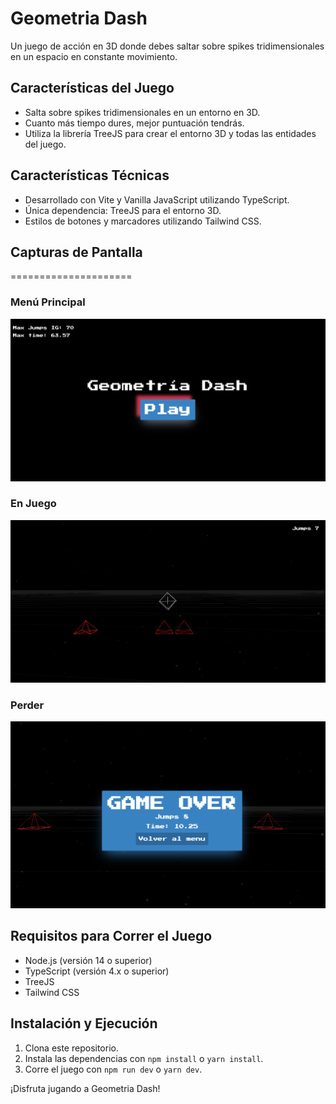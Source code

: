 # Geometria Dash


Un juego de acción en 3D donde debes saltar sobre spikes tridimensionales en un espacio en constante movimiento.

## Características del Juego

* Salta sobre spikes tridimensionales en un entorno en 3D.
* Cuanto más tiempo dures, mejor puntuación tendrás.
* Utiliza la librería TreeJS para crear el entorno 3D y todas las entidades del juego.

## Características Técnicas

* Desarrollado con Vite y Vanilla JavaScript utilizando TypeScript.
* Única dependencia: TreeJS para el entorno 3D.
* Estilos de botones y marcadores utilizando Tailwind CSS.

## Capturas de Pantalla
=====================

### Menú Principal

![Menu Principal](/public/menu.png)

### En Juego

![En Juego](/public/in-game-jump.png)

### Perder

![Perder](/public/game-over.png)

## Requisitos para Correr el Juego

* Node.js (versión 14 o superior)
* TypeScript (versión 4.x o superior)
* TreeJS
* Tailwind CSS

## Instalación y Ejecución

1. Clona este repositorio.
2. Instala las dependencias con `npm install` o `yarn install`.
3. Corre el juego con `npm run dev` o `yarn dev`.

¡Disfruta jugando a Geometria Dash!